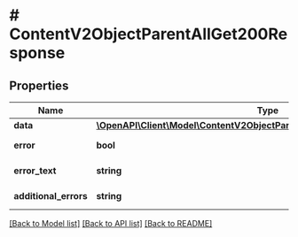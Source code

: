 # # ContentV2ObjectParentAllGet200Response

## Properties

Name | Type | Description | Notes
------------ | ------------- | ------------- | -------------
**data** | [**\OpenAPI\Client\Model\ContentV2ObjectParentAllGet200ResponseDataInner[]**](ContentV2ObjectParentAllGet200ResponseDataInner.md) |  | [optional]
**error** | **bool** | Флаг наличия ошибки | [optional]
**error_text** | **string** | Описание ошибки | [optional]
**additional_errors** | **string** | Дополнительные ошибки | [optional]

[[Back to Model list]](../../README.md#models) [[Back to API list]](../../README.md#endpoints) [[Back to README]](../../README.md)
